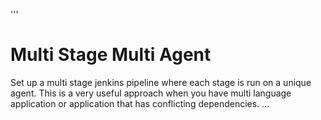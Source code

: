 '''
# Multi Stage Multi Agent

Set up a multi stage jenkins pipeline where each stage is run on a unique agent. This is a very useful approach when you have multi language application
or application that has conflicting dependencies.
...
